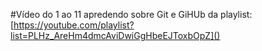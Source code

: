 #Vídeo do 1 ao 11 apredendo sobre Git e GiHUb da playlist: [https://youtube.com/playlist?list=PLHz_AreHm4dmcAviDwiGgHbeEJToxbOpZ]()
